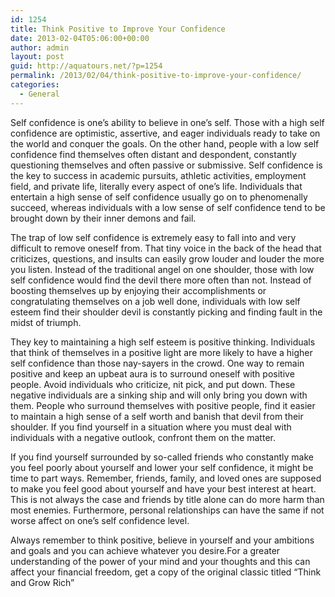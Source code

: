 ```yaml
---
id: 1254
title: Think Positive to Improve Your Confidence
date: 2013-02-04T05:06:00+00:00
author: admin
layout: post
guid: http://aquatours.net/?p=1254
permalink: /2013/02/04/think-positive-to-improve-your-confidence/
categories:
  - General
---
```

Self confidence is one’s ability to believe in one’s self. Those with a high self confidence are optimistic, assertive, and eager individuals ready to take on the world and conquer the goals. On the other hand, people with a low self confidence find themselves often distant and despondent, constantly questioning themselves and often passive or submissive. Self confidence is the key to success in academic pursuits, athletic activities, employment field, and private life, literally every aspect of one’s life. Individuals that entertain a high sense of self confidence usually go on to phenomenally succeed, whereas individuals with a low sense of self confidence tend to be brought down by their inner demons and fail.

The trap of low self confidence is extremely easy to fall into and very difficult to remove oneself from. That tiny voice in the back of the head that criticizes, questions, and insults can easily grow louder and louder the more you listen. Instead of the traditional angel on one shoulder, those with low self confidence would find the devil there more often than not. Instead of boosting themselves up by enjoying their accomplishments or congratulating themselves on a job well done, individuals with low self esteem find their shoulder devil is constantly picking and finding fault in the midst of triumph.

They key to maintaining a high self esteem is positive thinking. Individuals that think of themselves in a positive light are more likely to have a higher self confidence than those nay-sayers in the crowd. One way to remain positive and keep an upbeat aura is to surround oneself with positive people. Avoid individuals who criticize, nit pick, and put down. These negative individuals are a sinking ship and will only bring you down with them. People who surround themselves with positive people, find it easier to maintain a high sense of a self worth and banish that devil from their shoulder. If you find yourself in a situation where you must deal with individuals with a negative outlook, confront them on the matter.

If you find yourself surrounded by so-called friends who constantly make you feel poorly about yourself and lower your self confidence, it might be time to part ways. Remember, friends, family, and loved ones are supposed to make you feel good about yourself and have your best interest at heart. This is not always the case and friends by title alone can do more harm than most enemies. Furthermore, personal relationships can have the same if not worse affect on one’s self confidence level.

Always remember to think positive, believe in yourself and your ambitions and goals and you can achieve whatever you desire.For a greater understanding of the power of your mind and your thoughts and this can affect your financial freedom, get a copy of the original classic titled &#8220;Think and Grow Rich&#8221;